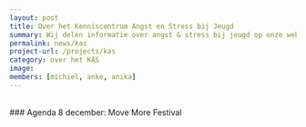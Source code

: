 ```yaml
---
layout: post
title: Over het Kenniscentrum Angst en Stress bij Jeugd
summary: Wij delen informatie over angst & stress bij jeugd op onze website en door middel van presentaties en workshops voor scholen en trainingen voor leerlingen.
permalink: news/kas
project-url: /projects/kas
category: over het KAS
image:
members: [michiel, anke, anika]
---
```



<br>
### Agenda
8 december: Move More Festival 




